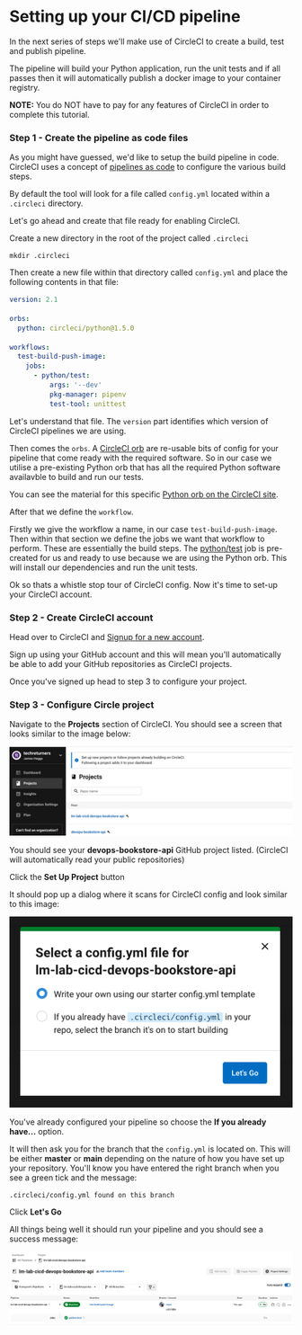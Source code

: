 # Setting up your CI/CD pipeline

In the next series of steps we'll make use of CircleCI to create a build, test and publish pipeline.

The pipeline will build your Python application, run the unit tests and if all passes then it will automatically publish a docker image to your container registry.

**NOTE:** You do NOT have to pay for any features of CircleCI in order to complete this tutorial.

### Step 1 - Create the pipeline as code files

As you might have guessed, we'd like to setup the build pipeline in code. CircleCI uses a concept of [pipelines as code](https://circleci.com/docs/2.0/pipelines/) to configure the various build steps.

By default the tool will look for a file called `config.yml` located within a `.circleci` directory.

Let's go ahead and create that file ready for enabling CircleCI.

Create a new directory in the root of the project called `.circleci`

```
mkdir .circleci
```

Then create a new file within that directory called `config.yml` and place the following contents in that file:

```yaml
version: 2.1

orbs:
  python: circleci/python@1.5.0

workflows:
  test-build-push-image:
    jobs:
      - python/test:
          args: '--dev'
          pkg-manager: pipenv
          test-tool: unittest 
```

Let's understand that file. The `version` part identifies which version of CircleCI pipelines we are using.

Then comes the `orbs`. A [CircleCI orb](https://circleci.com/docs/2.0/orb-intro/) are re-usable bits of config for your pipeline that come ready with the required software. So in our case we utilise a pre-existing Python orb that has all the required Python software availavble to build and run our tests.

You can see the material for this specific [Python orb on the CircleCI site](https://circleci.com/developer/orbs/orb/circleci/python).

After that we define the `workflow`.

Firstly we give the workflow a name, in our case `test-build-push-image`. Then within that section we define the jobs we want that workflow to perform. These are essentially the build steps. The [python/test](https://circleci.com/developer/orbs/orb/circleci/python#usage-using-test-job) job is pre-created for us and ready to use because we are using the Python orb. This will install our dependencies and run the unit tests.

Ok so thats a whistle stop tour of CircleCI config. Now it's time to set-up your CircleCI account. 

### Step 2 - Create CircleCI account

Head over to CircleCI and [Signup for a new account](https://circleci.com/signup/). 

Sign up using your GitHub account and this will mean you'll automatically be able to add your GitHub repositories as CircleCI projects. 

Once you've signed up head to step 3 to configure your project.

### Step 3 - Configure Circle project

Navigate to the **Projects** section of CircleCI. You should see a screen that looks similar to the image below:

![CircleCI projects screen](./images/circle_projects.png "CircleCI projects screen")

You should see your **devops-bookstore-api** GitHub project listed. (CircleCI will automatically read your public repositories)

Click the **Set Up Project** button

It should pop up a dialog where it scans for CircleCI config and look similar to this image:

![CircleCI scan dialog](./images/circle_scan.png "CircleCI scan dialog")

You've already configured your pipeline so choose the **If you already have...** option.

It will then ask you for the branch that the `config.yml` is located on. This will be either **master** or **main** depending on the nature of how you have set up your repository. You'll know you have entered the right branch when you see a green tick and the message:

```
.circleci/config.yml found on this branch
```

Click **Let's Go**

All things being well it should run your pipeline and you should see a success message:

![CircleCI successful build](./images/circle_build.png "CircleCI successful build")

